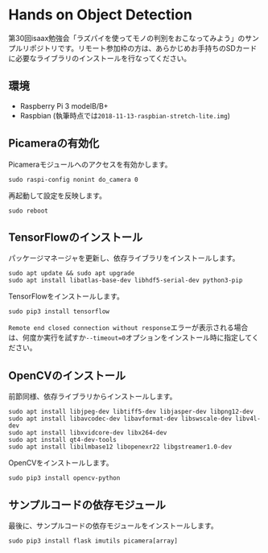 # Hands on Object Detection

第30回isaax勉強会「ラズパイを使ってモノの判別をおこなってみよう」のサンプルリポジトリです。リモート参加枠の方は、あらかじめお手持ちのSDカードに必要なライブラリのインストールを行なってください。

## 環境

- Raspberry Pi 3 modelB/B+
- Raspbian (執筆時点では`2018-11-13-raspbian-stretch-lite.img`)

## Picameraの有効化

Picameraモジュールへのアクセスを有効かします。

```
sudo raspi-config nonint do_camera 0
```

再起動して設定を反映します。

```
sudo reboot
```

## TensorFlowのインストール

パッケージマネージャを更新し、依存ライブラリをインストールします。

```
sudo apt update && sudo apt upgrade
sudo apt install libatlas-base-dev libhdf5-serial-dev python3-pip
```

TensorFlowをインストールします。

```
sudo pip3 install tensorflow
```

`Remote end closed connection without response`エラーが表示される場合は、何度か実行を試すか`--timeout=0`オプションをインストール時に指定してください。

## OpenCVのインストール

前節同様、依存ライブラリからインストールします。

```
sudo apt install libjpeg-dev libtiff5-dev libjasper-dev libpng12-dev
sudo apt install libavcodec-dev libavformat-dev libswscale-dev libv4l-dev
sudo apt install libxvidcore-dev libx264-dev
sudo apt install qt4-dev-tools
sudo apt install libilmbase12 libopenexr22 libgstreamer1.0-dev
```

OpenCVをインストールします。

```
sudo pip3 install opencv-python
```

## サンプルコードの依存モジュール

最後に、サンプルコードの依存モジュールをインストールします。

```
sudo pip3 install flask imutils picamera[array]
```
